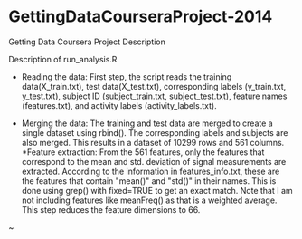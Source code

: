 GettingDataCourseraProject-2014
===============================

Getting Data Coursera Project Description


Description of run_analysis.R

* Reading the data: First step, the script reads the training data(X_train.txt), test data(X_test.txt), corresponding labels (y_train.txt, y_test.txt), subject ID (subject_train.txt, subject_test.txt), feature names (features.txt), and activity labels (activity_labels.txt).

* Merging the data: The training and test data are merged to create a single dataset using rbind(). The corresponding labels and subjects are also merged. This results in a dataset of 10299 rows and 561 columns.
*Feature extraction:  From the 561 features, only the features that correspond to the mean and std. deviation of signal measurements are extracted. According to the information in features_info.txt, these are the features that contain "mean()" and "std()" in their names. This is done using grep() with fixed=TRUE to get an exact match. Note that I am not including features like meanFreq() as that is a weighted average. This step reduces the feature dimensions to 66.     

~     
